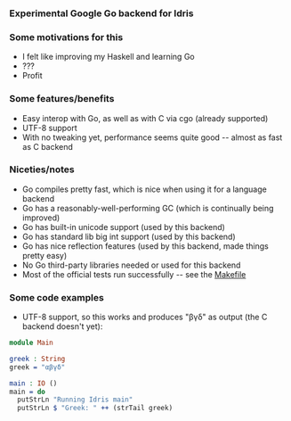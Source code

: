 ### Experimental Google Go backend for Idris

### Some motivations for this
* I felt like improving my Haskell and learning Go
* ???
* Profit

### Some features/benefits
* Easy interop with Go, as well as with C via cgo (already supported)
* UTF-8 support
* With no tweaking yet, performance seems quite good -- almost as fast as C backend

### Niceties/notes
* Go compiles pretty fast, which is nice when using it for a language backend
* Go has a reasonably-well-performing GC (which is continually being improved)
* Go has built-in unicode support (used by this backend)
* Go has standard lib big int support (used by this backend)
* Go has nice reflection features (used by this backend, made things pretty easy)
* No Go third-party libraries needed or used for this backend
* Most of the official tests run successfully -- see the [Makefile](https://github.com/andyarvanitis/idris-golang/blob/master/Makefile)

### Some code examples
* UTF-8 support, so this works and produces "βγδ" as output (the C backend doesn't yet):
```Idris
module Main

greek : String
greek = "αβγδ"

main : IO ()
main = do
  putStrLn "Running Idris main"
  putStrLn $ "Greek: " ++ (strTail greek)

	
